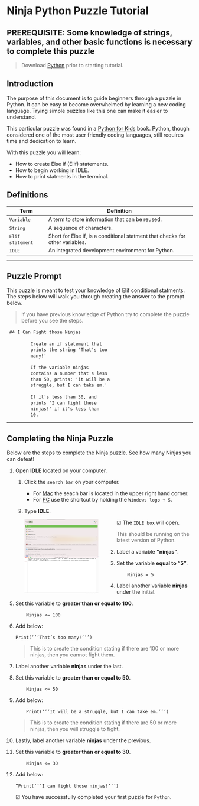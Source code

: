 # Ninja Python Puzzle Tutorial

## PREREQUISITE: Some knowledge of strings, variables, and other basic functions is necessary to complete this puzzle

> Download [Python](https://www.python.org/downloads/) prior to starting tutorial.

## Introduction

The purpose of this document is to guide beginners through a puzzle in Python. It can be easy to become overwhelmed by learning a new coding language. Trying simple puzzles like this one can make it easier to understand.

This particular puzzle was found in a [Python for Kids](https://www.amazon.com/Python-Kids-Playful-Introduction-Programming/dp/1593274076/ref=asc_df_1593274076/?tag=hyprod-20&linkCode=df0&hvadid=312125971120&hvpos=&hvnetw=g&hvrand=476739474878251740&hvpone=&hvptwo=&hvqmt=&hvdev=c&hvdvcmdl=&hvlocint=&hvlocphy=9004368&hvtargid=pla-406163956273&psc=1&tag=&ref=&adgrpid=61316180839&hvpone=&hvptwo=&hvadid=312125971120&hvpos=&hvnetw=g&hvrand=476739474878251740&hvqmt=&hvdev=c&hvdvcmdl=&hvlocint=&hvlocphy=9004368&hvtargid=pla-406163956273/) book. Python, though considered one of the most user friendly coding languages, still requires time and dedication to learn.

With this puzzle you will learn:

- How to create Else if (Elif) statements.
- How to begin working in IDLE.
- How to print statments in the terminal.

## Definitions

| Term             | Definition                                                                    |
| ---------------- | ----------------------------------------------------------------------------- |
| `Variable `      | A term to store information that can be reused.                               |
| `String `        | A sequence of characters.                                                     |
| `Elif statement` | Short for Else if, is a conditional statment that checks for other variables. |
| `IDLE`           | An integrated development environment for Python.                             |

---

## Puzzle Prompt

This puzzle is meant to test your knowledge of Elif conditional statments. The steps below will walk you through creating the answer to the prompt below.

> If you have previous knowledge of Python try to complete the puzzle before you see the steps.

```
 #4 I Can Fight those Ninjas

         Create an if statement that
         prints the string 'That's too
         many!'

         If the variable ninjas
         contains a number that's less
         than 50, prints: 'it will be a
         struggle, but I can take em.'

         If it's less than 30, and
         prints 'I can fight these
         ninjas!' if it's less than
         10.
```

---

## Completing the Ninja Puzzle

Below are the steps to complete the Ninja puzzle. See how many Ninjas you can defeat!

1.  Open **IDLE** located on your computer.

    1.  Click the `search bar` on your computer.

        - For [Mac](https://support.apple.com/en-asia/guide/mac-help/mchlp1008/mac) the seach bar is located in the upper right hand corner.
        - For [PC](https://support.microsoft.com/en-us/windows/search-for-anything-anywhere-b14cc5bf-c92a-1e73-ea18-2845891e6cc8#:~:text=To%20show%20the%20search%20box,toggle%2Fclear%20Show%20search%20highlights.) use the shortcut by holding the `Windows logo + S`.

    2.  Type **IDLE**.

        <img src="Assets/idle-type.png"
            alt="IDLE Type"
            style="float: left; margin-right: 50px;" 
            width="200" height="100"/>

        &#x2611; The `IDLE box` will open.

        <img src="Assets/idle-shell.png"
            alt="IDLE Type"
            style="float: left; margin-right: 50px;" 
            width="200" height="100"/>

        > This should be running on the latest version of Python.

2.  Label a variable **“ninjas”**.
3.  Set the variable **equal to “5”**.

            Ninjas = 5

4.  Label another variable **ninjas** under the initial.
5.  Set this variable to **greater than or equal to 100**.

            Ninjas <= 100

6.  Add below:

        Print(‘’’That’s too many!’’’)

    > This is to create the condition stating if there are 100 or more ninjas, then you cannot fight them.

7.  Label another variable **ninjas** under the last.
8.  Set this variable to **greater than or equal to 50**.

            Ninjas <= 50

9.  Add below:

            Print(‘’’It will be a struggle, but I can take em.’’’)

    > This is to create the condition stating if there are 50 or more ninjas, then you will struggle to fight.

10. Lastly, label another variable **ninjas** under the previous.
11. Set this variable to **greater than or equal to 30**.

            Ninjas <= 30

12. Add below:

        “Print(‘’’I can fight those ninjas!’’’)

    &#x2611; You have successfully completed your first puzzle for `Python`.
